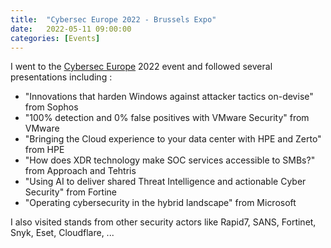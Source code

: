 ```yaml
---
title:  "Cybersec Europe 2022 - Brussels Expo"
date:   2022-05-11 09:00:00
categories: [Events]
---
```

I went to the <a href="https://www.cyberseceurope.com/" target="_blank">Cybersec Europe</a> 2022 event and followed several presentations including :

- "Innovations that harden Windows against attacker tactics on-devise" from Sophos
- "100% detection and 0% false positives with VMware Security" from VMware
- "Bringing the Cloud experience to your data center with HPE and Zerto" from HPE
- "How does XDR technology make SOC services accessible to SMBs?" from Approach and Tehtris
- "Using AI to deliver shared Threat Intelligence and actionable Cyber Security" from Fortine
- "Operating cybersecurity in the hybrid landscape" from Microsoft

I also visited stands from other security actors like Rapid7, SANS, Fortinet, Snyk, Eset, Cloudflare, ...

[Events]:      https://www.cyberseceurope.com/